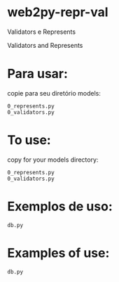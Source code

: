 web2py-repr-val
===============

Validators e Represents

Validators and Represents
 
Para usar:
==========
 copie para seu diretório models: 

    0_represents.py
    0_validators.py

To use:
=======
 copy for your models directory:
 
    0_represents.py
    0_validators.py
     
Exemplos de uso:
================

    db.py
     
Examples of use:
================

    db.py
     